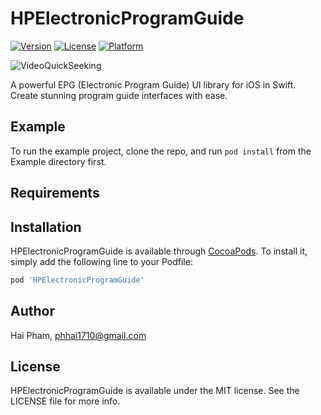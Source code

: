 # HPElectronicProgramGuide

[![Version](https://img.shields.io/cocoapods/v/HPElectronicProgramGuide.svg?style=flat)](https://cocoapods.org/pods/HPElectronicProgramGuide)
[![License](https://img.shields.io/cocoapods/l/HPElectronicProgramGuide.svg?style=flat)](https://cocoapods.org/pods/HPElectronicProgramGuide)
[![Platform](https://img.shields.io/cocoapods/p/HPElectronicProgramGuide.svg?style=flat)](https://cocoapods.org/pods/HPElectronicProgramGuide)

![VideoQuickSeeking](https://github.com/phhai1710/HPElectronicProgramGuide/blob/master/Resources/example.gif?raw=true)

A powerful EPG (Electronic Program Guide) UI library for iOS in Swift. Create stunning program guide interfaces with ease.

## Example

To run the example project, clone the repo, and run `pod install` from the Example directory first.

## Requirements

## Installation

HPElectronicProgramGuide is available through [CocoaPods](https://cocoapods.org). To install
it, simply add the following line to your Podfile:

```ruby
pod 'HPElectronicProgramGuide'
```

## Author

Hai Pham, phhai1710@gmail.com

## License

HPElectronicProgramGuide is available under the MIT license. See the LICENSE file for more info.
